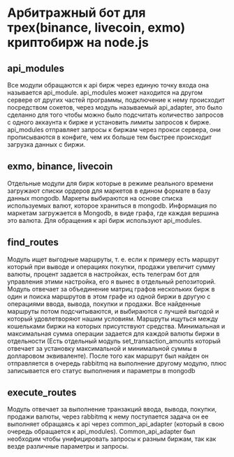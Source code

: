 # Арбитражный бот для трех(binance, livecoin, exmo) криптобирж на node.js

## api_modules
Все модули обращаются к api бирж через единую точку входа она называется api_module. api_modules может находится на другом сервере от других частей программы, подключение к нему происходит посредством сокетов, через модуль называемый api_adapter, это было сделанно для того чтобы можно было подсчитать количество запросов с одного аккаунта к бирже и установить лимиты запросов к бирже. api_modules отправляет запросы к биржам через прокси сервера, они прописываются в конфиге, чем их больше тем быстрее происходит загрузка данных с биржи.
## exmo, binance, livecoin 
Отдельные модули для бирж которые в режиме реального времени загружают списки ордеров для маркетов в едином формате в базу данных mongodb. Маркеты выбираются на основе списка используемых валют, которое храниться в mongodb. Информация по маркетам загружается в Mongodb, в виде графа, где каждая вершина это валюта.  Для обращения к api бирж используют api_modules.
## find_routes 
Модуль ищет выгодные маршруты, т. е. если к примеру есть маршрут который при выводе и операциях покупки, продажи увеличит сумму валюты, процент задается в настройках, есть телеграм бот для управления этими настройка, его я вынес в отдельный репозиторий.
Модуль отвечает за объединение матриц графов нескольких бирж в один и поиска маршрутов в этом графе из одной биржи в другую с операциями ввода, вывода, покупки и продажи. Все найденные маршруты потом подсчитываются, и выбираются с лучшей выгодой и который удовлетворяют нашим условиям. Маршруты ищуться между кошельками биржи на которых присутствуют средства. Минимальная и максимальная сумма операции задается для каждой валюты биржи в отдельности (Есть отдельный модуль set_transaction_amounts который отвечает за установку максимальной и минимальной суммы в долларовом эквиваленте). После того как маршрут был найден он отправляется в очередь rabbitmq на выполнение другому модулю, плюс записывается его статус выполнения и параметры в mongodb
## execute_routes
Модуль отвечает за выполнение транзакций ввода, вывода, покупки, продажи валюты, через rabbitmq к нему поступается задача он ее выполняет обращаясь к api через common_api_adapter (который в свою очередь обращается к api_modules). Common_api_adapter был необходим чтобы унифицировать запросы к разным биржам, так как везде различные параметры и запросы.
